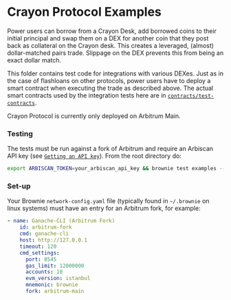 # Crayon Protocol Examples

Power users can borrow from a Crayon Desk, add borrowed coins to their initial principal and swap them on a DEX for another coin that they post back as collateral on the Crayon desk. This creates a leveraged, (almost) dollar-matched pairs trade. Slippage on the DEX prevents this from being an exact dollar match.

This folder contains test code for integrations with various DEXes. Just as in the case of flashloans on other protocols, power users have to deploy a smart contract when executing the trade as described above. The actual smart contracts used by the integration tests here are in [`contracts/test-contracts`](../contracts/examples/).

Crayon Protocol is currently only deployed on Arbitrum Main.

### Testing

The tests must be run against a fork of Arbitrum and require an Arbiscan API key (see [`Getting an API key`](https://docs.arbiscan.io/getting-started/viewing-api-usage-statistics)). From the root directory do:

```bash
export ARBISCAN_TOKEN=your_arbiscan_api_key && brownie test examples --network arbitrum-fork
```
### Set-up

Your Brownie `network-config.yaml` file (typically found in `~/.brownie` on linux systems) must have an entry for an Arbitrum fork, for example:

```yaml
- name: Ganache-CLI (Arbitrum Fork)
    id: arbitrum-fork
    cmd: ganache-cli
    host: http://127.0.0.1
    timeout: 120 
    cmd_settings:
      port: 8545
      gas_limit: 12000000
      accounts: 10
      evm_version: istanbul
      mnemonic: brownie
      fork: arbitrum-main
```
